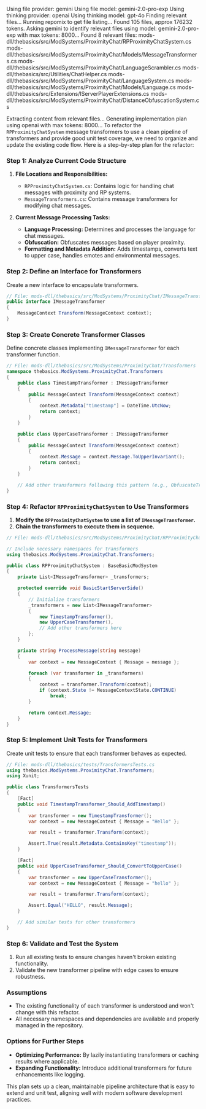 Using file provider: gemini
Using file model: gemini-2.0-pro-exp
Using thinking provider: openai
Using thinking model: gpt-4o
Finding relevant files...
Running repomix to get file listing...
Found 105 files, approx 176232 tokens.
Asking gemini to identify relevant files using model: gemini-2.0-pro-exp with max tokens: 8000...
Found 8 relevant files:
mods-dll/thebasics/src/ModSystems/ProximityChat/RPProximityChatSystem.cs
mods-dll/thebasics/src/ModSystems/ProximityChat/Models/MessageTransformers.cs
mods-dll/thebasics/src/ModSystems/ProximityChat/LanguageScrambler.cs
mods-dll/thebasics/src/Utilities/ChatHelper.cs
mods-dll/thebasics/src/ModSystems/ProximityChat/LanguageSystem.cs
mods-dll/thebasics/src/ModSystems/ProximityChat/Models/Language.cs
mods-dll/thebasics/src/Extensions/IServerPlayerExtensions.cs
mods-dll/thebasics/src/ModSystems/ProximityChat/DistanceObfuscationSystem.cs

Extracting content from relevant files...
Generating implementation plan using openai with max tokens: 8000...
To refactor the `RPProximityChatSystem` message transformers to use a clean pipeline of transformers and provide good unit test coverage, we need to organize and update the existing code flow. Here is a step-by-step plan for the refactor:

### Step 1: Analyze Current Code Structure
1. **File Locations and Responsibilities:**
   - `RPProximityChatSystem.cs`: Contains logic for handling chat messages with proximity and RP systems.
   - `MessageTransformers.cs`: Contains message transformers for modifying chat messages.
  
2. **Current Message Processing Tasks:**
   - **Language Processing:** Determines and processes the language for chat messages.
   - **Obfuscation:** Obfuscates messages based on player proximity.
   - **Formatting and Metadata Addition:** Adds timestamps, converts text to upper case, handles emotes and environmental messages.

### Step 2: Define an Interface for Transformers
Create a new interface to encapsulate transformers.

```csharp
// File: mods-dll/thebasics/src/ModSystems/ProximityChat/IMessageTransformer.cs
public interface IMessageTransformer
{
    MessageContext Transform(MessageContext context);
}
```

### Step 3: Create Concrete Transformer Classes
Define concrete classes implementing `IMessageTransformer` for each transformer function.

```csharp
// File: mods-dll/thebasics/src/ModSystems/ProximityChat/Transformers
namespace thebasics.ModSystems.ProximityChat.Transformers
{
    public class TimestampTransformer : IMessageTransformer
    {
        public MessageContext Transform(MessageContext context)
        {
            context.Metadata["timestamp"] = DateTime.UtcNow;
            return context;
        }
    }

    public class UpperCaseTransformer : IMessageTransformer
    {
        public MessageContext Transform(MessageContext context)
        {
            context.Message = context.Message.ToUpperInvariant();
            return context;
        }
    }

    // Add other transformers following this pattern (e.g., ObfuscateTransformer, LanguageTransformer)
}
```

### Step 4: Refactor `RPProximityChatSystem` to Use Transformers
1. **Modify the `RPProximityChatSystem` to use a list of `IMessageTransformer`.** 
2. **Chain the transformers to execute them in sequence.**

```csharp
// File: mods-dll/thebasics/src/ModSystems/ProximityChat/RPProximityChatSystem.cs

// Include necessary namespaces for transformers
using thebasics.ModSystems.ProximityChat.Transformers;

public class RPProximityChatSystem : BaseBasicModSystem
{
    private List<IMessageTransformer> _transformers;

    protected override void BasicStartServerSide()
    {
        // Initialize transformers
        _transformers = new List<IMessageTransformer>
        {
            new TimestampTransformer(),
            new UpperCaseTransformer(),
            // Add other transformers here
        };
    }

    private string ProcessMessage(string message)
    {
        var context = new MessageContext { Message = message };

        foreach (var transformer in _transformers)
        {
            context = transformer.Transform(context);
            if (context.State != MessageContextState.CONTINUE)
                break;
        }

        return context.Message;
    }
}
```

### Step 5: Implement Unit Tests for Transformers
Create unit tests to ensure that each transformer behaves as expected.

```csharp
// File: mods-dll/thebasics/tests/TransformersTests.cs
using thebasics.ModSystems.ProximityChat.Transformers;
using Xunit;

public class TransformersTests
{
    [Fact]
    public void TimestampTransformer_Should_AddTimestamp()
    {
        var transformer = new TimestampTransformer();
        var context = new MessageContext { Message = "Hello" };

        var result = transformer.Transform(context);

        Assert.True(result.Metadata.ContainsKey("timestamp"));
    }

    [Fact]
    public void UpperCaseTransformer_Should_ConvertToUpperCase()
    {
        var transformer = new UpperCaseTransformer();
        var context = new MessageContext { Message = "hello" };

        var result = transformer.Transform(context);

        Assert.Equal("HELLO", result.Message);
    }

    // Add similar tests for other transformers
}
```

### Step 6: Validate and Test the System
1. Run all existing tests to ensure changes haven't broken existing functionality.
2. Validate the new transformer pipeline with edge cases to ensure robustness.

### Assumptions
- The existing functionality of each transformer is understood and won't change with this refactor.
- All necessary namespaces and dependencies are available and properly managed in the repository.

### Options for Further Steps
- **Optimizing Performance:** By lazily instantiating transformers or caching results where applicable.
- **Expanding Functionality:** Introduce additional transformers for future enhancements like logging.

This plan sets up a clean, maintainable pipeline architecture that is easy to extend and unit test, aligning well with modern software development practices.